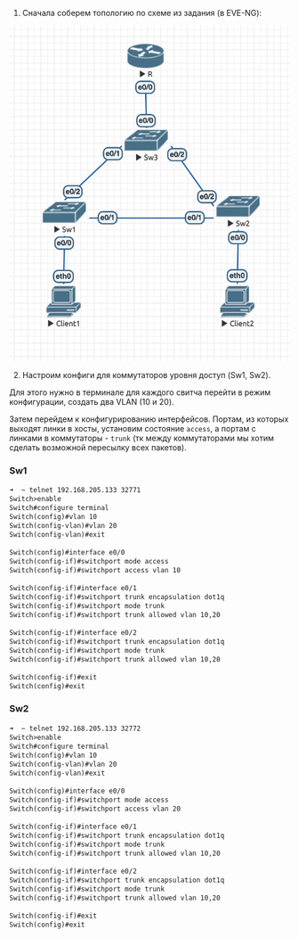 1. Сначала соберем топологию по схеме из задания (в EVE-NG):

![topology](imgs/1.png)

2. Настроим конфиги для коммутаторов уровня доступ (Sw1, Sw2).

Для этого нужно в терминале для каждого свитча перейти в режим конфигурации, создать два VLAN (10 и 20).

Затем перейдем к конфигурированию интерфейсов. Портам, из которых выходят линки в хосты, установим состояние `access`, а портам c линками в коммутаторы - `trunk` (тк между коммутаторами мы хотим сделать возможной пересылку всех пакетов).

### Sw1

```
➜  ~ telnet 192.168.205.133 32771
Switch>enable
Switch#configure terminal
Switch(config)#vlan 10
Switch(config-vlan)#vlan 20
Switch(config-vlan)#exit

Switch(config)#interface e0/0
Switch(config-if)#switchport mode access
Switch(config-if)#switchport access vlan 10

Switch(config-if)#interface e0/1
Switch(config-if)#switchport trunk encapsulation dot1q 
Switch(config-if)#switchport mode trunk
Switch(config-if)#switchport trunk allowed vlan 10,20

Switch(config-if)#interface e0/2                      
Switch(config-if)#switchport trunk encapsulation dot1q
Switch(config-if)#switchport mode trunk               
Switch(config-if)#switchport trunk allowed vlan 10,20

Switch(config-if)#exit
Switch(config)#exit
```

### Sw2

```
➜  ~ telnet 192.168.205.133 32772
Switch>enable
Switch#configure terminal
Switch(config)#vlan 10
Switch(config-vlan)#vlan 20
Switch(config-vlan)#exit

Switch(config)#interface e0/0
Switch(config-if)#switchport mode access
Switch(config-if)#switchport access vlan 20

Switch(config-if)#interface e0/1
Switch(config-if)#switchport trunk encapsulation dot1q 
Switch(config-if)#switchport mode trunk
Switch(config-if)#switchport trunk allowed vlan 10,20

Switch(config-if)#interface e0/2                      
Switch(config-if)#switchport trunk encapsulation dot1q
Switch(config-if)#switchport mode trunk               
Switch(config-if)#switchport trunk allowed vlan 10,20

Switch(config-if)#exit
Switch(config)#exit
```
